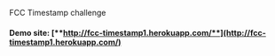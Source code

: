 FCC Timestamp challenge

#### Demo site: [**http://fcc-timestamp1.herokuapp.com/**](http://fcc-timestamp1.herokuapp.com/)
